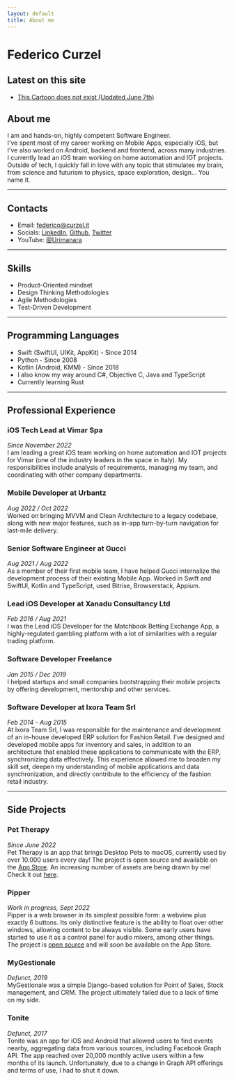 ```yaml
---
layout: default
title: About me
---
```

# Federico Curzel
## Latest on this site
* [This Cartoon does not exist (Updated June 7th)](/blog/this-cartoon-does-not-exist/)

## About me
I am and hands-on, highly competent Software Engineer.
<br>
I've spent most of my career working on Mobile Apps, especially iOS, but I've also worked on Android, backend and frontend, across many industries. I currently lead an iOS team working on home automation and IOT projects.
<br>
Outside of tech, I quickly fall in love with any topic that stimulates my brain, from science and futurism to physics, space exploration, design... You name it.

---

## Contacts

- Email: [federico@curzel.it](mailto:federico@curzel.it)
- Socials: [LinkedIn](https://www.linkedin.com/in/federico-curzel-225698b7/), [Github](https://github.com/curzel-it/), [Twitter](https://twitter.com/Cuuuurzel/)
- YouTube: [@Urimanara](https://www.youtube.com/@urimanara)

---

## Skills

- Product-Oriented mindset
- Design Thinking Methodologies
- Agile Methodologies
- Test-Driven Development

---

## Programming Languages

- Swift (SwiftUI, UIKit, AppKit) - Since 2014
- Python - Since 2008
- Kotlin (Android, KMM) - Since 2018
- I also know my way around C#, Objective C, Java and TypeScript
- Currently learning Rust

---

## Professional Experience

### iOS Tech Lead at Vimar Spa
*Since November 2022*
<br>
I am leading a great iOS team working on home automation and IOT projects for Vimar (one of the industry leaders in the space in Italy). My responsibilities include analysis of requirements, managing my team, and coordinating with other company departments.

### Mobile Developer at Urbantz
*Aug 2022 / Oct 2022*
<br>
Worked on bringing MVVM and Clean Architecture to a legacy codebase, along with new major features, such as in-app turn-by-turn navigation for last-mile delivery.

### Senior Software Engineer at Gucci
*Aug 2021 / Aug 2022*
<br>
As a member of their first mobile team, I have helped Gucci internalize the development process of their existing Mobile App. Worked in Swift and SwiftUI, Kotlin and TypeScript, used Bitrise, Browserstack, Appium.

### Lead iOS Developer at Xanadu Consultancy Ltd
*Feb 2016 / Aug 2021*
<br>
I was the Lead iOS Developer for the Matchbook Betting Exchange App, a highly-regulated gambling platform with a lot of similarities with a regular trading platform.

### Software Developer Freelance
*Jan 2015 / Dec 2019*
<br>
I helped startups and small companies bootstrapping their mobile projects by offering development, mentorship and other services.

### Software Developer at Ixora Team Srl 
*Feb 2014 - Aug 2015*
<br>
At Ixora Team Srl, I was responsible for the maintenance and development of an in-house developed ERP solution for Fashion Retail. I've designed and developed mobile apps for inventory and sales, in addition to an architecture that enabled these applications to communicate with the ERP, synchronizing data effectively. This experience allowed me to broaden my skill set, deepen my understanding of mobile applications and data synchronization, and directly contribute to the efficiency of the fashion retail industry.

---

## Side Projects

### Pet Therapy 
*Since June 2022*
<br>
Pet Therapy is an app that brings Desktop Pets to macOS, currently used by over 10.000 users every day! The project is open source and available on the [App Store](https://apps.apple.com/app/desktop-pets/id1575542220). An increasing number of assets are being drawn by me! Check it out [here](https://apps.apple.com/app/desktop-pets/id1575542220).

### Pipper
*Work in progress, Sept 2022*
<br>
Pipper is a web browser in its simplest possible form: a webview plus exactly 6 buttons. Its only distinctive feature is the ability to float over other windows, allowing content to be always visible. Some early users have started to use it as a control panel for audio mixers, among other things. The project is [open source](https://github.com/curzel-it/pipper/) and will soon be available on the App Store.

### MyGestionale
*Defunct, 2019*
<br>
MyGestionale was a simple Django-based solution for Point of Sales, Stock management, and CRM. The project ultimately failed due to a lack of time on my side.

### Tonite 
*Defunct, 2017*
<br>
Tonite was an app for iOS and Android that allowed users to find events nearby, aggregating data from various sources, including Facebook Graph API. The app reached over 20,000 monthly active users within a few months of its launch. Unfortunately, due to a change in Graph API offerings and terms of use, I had to shut it down.
